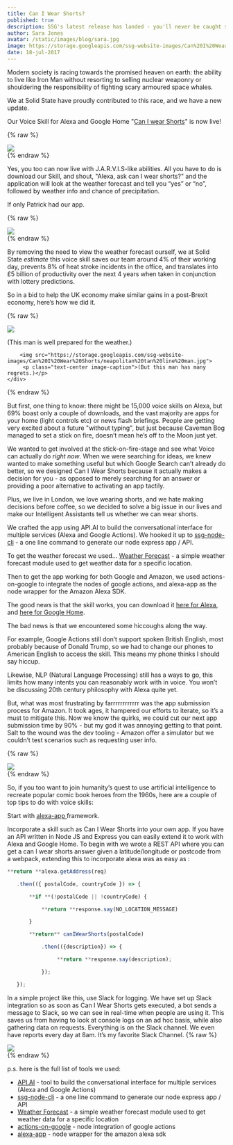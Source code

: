 ```yaml
---
title: Can I Wear Shorts?
published: true
description: SSG's latest release has landed - you'll never be caught short again with our new Voice Skill for Alexa and Google. Here's how, and why, we did it...
author: Sara Jones
avatar: /static/images/blog/sara.jpg
image: https://storage.googleapis.com/ssg-website-images/Can%20I%20Wear%20Shorts/rainbow.jpg
date: 18-jul-2017
---
```


Modern society is racing towards the promised heaven on earth: the ability to live like Iron Man without resorting to selling nuclear weaponry or shouldering the responsibility of fighting scary armoured space whales.

We at Solid State have proudly contributed to this race, and we have a new update.

Our Voice Skill for Alexa and Google Home "[Can I wear Shorts](https://www.amazon.co.uk/kyle-ssg-Can-I-Wear-Shorts-x/dp/B0711VC95N/ref=sr_1_1?s=digital-skills&ie=UTF8&qid=1500296568&sr=1-1&keywords=can+i+wear+short)" is now live!

{% raw %}
<div class="offset-md-3 col-md-6 mt-5 mb-5">
    <img src="https://storage.googleapis.com/ssg-website-images/Can%20I%20Wear%20Shorts/Iron%20Man%20it's%20christmas.gif">
</div>
{% endraw %}

Yes, you too can now live with J.A.R.V.I.S-like abilities. All you have to do is download our Skill, and shout, "Alexa, ask can I wear shorts?" and the application will look at the weather forecast and tell you “yes” or “no”, followed by weather info and chance of precipitation.

If only Patrick had our app.

{% raw %}
    <div class="offset-md-3 col-md-6 mt-5 mb-5">
        <img src="https://storage.googleapis.com/ssg-website-images/Can%20I%20Wear%20Shorts/patrick%20in%20rain%20shorts%20(1).gif">
    </div>
{% endraw %}

By removing the need to view the weather forecast ourself, we at Solid State *estimate* this voice skill saves our team around 4% of their working day, prevents 8% of heat stroke incidents in the office, and translates into £5 billion of productivity over the next 4 years when taken in conjunction with lottery predictions.

So in a bid to help the UK economy make similar gains in a post-Brexit economy, here’s how we did it.

{% raw %}
    <div class="offset-md-3 col-md-6">
        <img src="https://storage.googleapis.com/ssg-website-images/Can%20I%20Wear%20Shorts/underwear%20rain%20man%20(2).gif">
         <p class="text-center image-caption">(This man is well prepared for the weather.)</p>

        <img src="https://storage.googleapis.com/ssg-website-images/Can%20I%20Wear%20Shorts/neapolitan%20tan%20line%20man.jpg">
         <p class="text-center image-caption">(But this man has many regrets.)</p>
    </div>
{% endraw %}

But first, one thing to know: there might be 15,000 voice skills on Alexa, but 69% boast only a couple of downloads, and the vast majority are apps for your home (light controls etc) or news flash briefings. People are getting very excited about a future "without typing", but just because Caveman Bog managed to set a stick on fire, doesn’t mean he’s off to the Moon just yet.

We wanted to get involved at the stick-on-fire-stage and see what Voice can actually do *right now*. When we were searching for ideas, we knew wanted to make something useful but which Google Search can’t already do better, so we designed Can I Wear Shorts because it actually makes a decision for you - as opposed to merely searching for an answer or providing a poor alternative to activating an app tactily.

Plus, we live in London, we love wearing shorts, and we hate making decisions before coffee, so we decided to solve a big issue in our lives and make our Intelligent Assistants tell us whether we can wear shorts.

We  crafted the app using API.AI to build the conversational interface for multiple services (Alexa and Google Actions). We hooked it up to [ssg-node-cli](https://github.com/SolidStateGroup/ssg-node-cli) - a one line command to generate our node express app / API.

To get the weather forecast we used... [Weather Forecast](https://www.google.com/url?q=https://www.npmjs.com/package/forecast&sa=D&ust=1500311293629000&usg=AFQjCNEccXOehpblmKeuMBxRZXY7JApnZA) - a simple weather forecast module used to get weather data for a specific location.

Then to get the app working for both Google and Amazon, we used actions-on-google to integrate the nodes of google actions, and alexa-app as the node wrapper for the Amazon Alexa SDK.

The good news is that the skill works, you can download it [here for Alexa](https://www.amazon.co.uk/kyle-ssg-Can-I-Wear-Shorts-x/dp/B0711VC95N/ref=sr_1_1?s=digital-skills&ie=UTF8&qid=1500296568&sr=1-1&keywords=can+i+wear+short), and [here](https://www.google.com/url?q=https://assistant.google.com/services/a/id/32ba704aeb37297d?source%3Dweb&sa=D&ust=1500311341070000&usg=AFQjCNGXzh7g-RzPLtHTQpfUyRM6JdhGrQ)[ for Google Home](https://www.google.com/url?q=https://assistant.google.com/services/a/id/32ba704aeb37297d?source%3Dweb&sa=D&ust=1500311341070000&usg=AFQjCNGXzh7g-RzPLtHTQpfUyRM6JdhGrQ).

The bad news is that we encountered some hiccoughs along the way.

For example, Google Actions still don’t support spoken British English, most probably because of Donald Trump, so we had to change our phones to American English to access the skill. This means my phone thinks I should say hiccup.

Likewise, NLP (Natural Language Processing) still has a ways to go, this limits how many intents you can reasonably work with in voice. You won’t be discussing 20th century philosophy with Alexa quite yet.

But, what was most frustrating by farrrrrrrrrrrr was the app submission process for Amazon.  It took ages, it hampered our efforts to iterate, so it’s a must to mitigate this. Now we know the quirks, we could cut our next app submission time by 90% - but my god it was annoying getting to that point. Salt to the wound was the dev tooling - Amazon offer a simulator but we couldn’t test scenarios such as requesting user info.

{% raw %}
    <div class="offset-md-3 col-md-6 mb-5 mt-5">
        <img src="https://storage.googleapis.com/ssg-website-images/Can%20I%20Wear%20Shorts/female%20postman%20shorts%20snow.jpg">
    </div>
{% endraw %}


So, if you too want to join humanity’s quest to use artificial intelligence to recreate popular comic book heroes from the 1960s, here are a couple of top tips to do with voice skills:

Start with [alexa-app ](https://github.com/alexa-js/alexa-app)framework.

Incorporate a skill such as Can I Wear Shorts into your own app. If you have an API written in Node JS and Express you can easily extend it to work with Alexa and Google Home. To begin with we wrote a REST API where you can get a can I wear shorts answer given a latitude/longitude or postcode from a webpack, extending this to incorporate alexa was as easy as :

```javascript
**return **alexa.getAddress(req)

   .then(({ postalCode, countryCode }) => {

       **if **(!postalCode || !countryCode) {

           **return **response.say(NO_LOCATION_MESSAGE)

       }

       **return** canIWearShorts(postalCode)

           .then(({description}) => {

            	**return **response.say(description);

           });

   });
```

In a simple project like this, use Slack for logging. We have set up Slack integration so as soon as Can I Wear Shorts gets executed, a bot sends a message to Slack, so we can see in real-time when people are using it. This saves us from having to look at console logs on an ad hoc basis, while also gathering data on requests. Everything is on the Slack channel. We even have reports every day at 8am. It’s my favorite Slack Channel.
{% raw %}
    <div class="offset-md-3 col-md-6 mt-5 mb-5">
        <img src="https://storage.googleapis.com/ssg-website-images/Can%20I%20Wear%20Shorts/iron%20man%20background%20explosion%20(3).gif">
    </div>
{% endraw %}

p.s. here is the full list of tools we used:

  * [API.AI](https://api.ai/) - tool to build the conversational interface for multiple services (Alexa and Google Actions)
  * [ssg-node-cli](https://github.com/SolidStateGroup/ssg-node-cli) - a one line command to generate our node express app / API
  * [Weather Forecast](https://www.google.com/url?q=https://www.npmjs.com/package/forecast&sa=D&ust=1500311293629000&usg=AFQjCNEccXOehpblmKeuMBxRZXY7JApnZA) - a simple weather forecast module used to get weather data for a specific location
  * [actions-on-google](https://developers.google.com/actions/) - node integration of google actions
  * [alexa-app](https://github.com/alexa-js/alexa-app) - node wrapper for the amazon alexa sdk